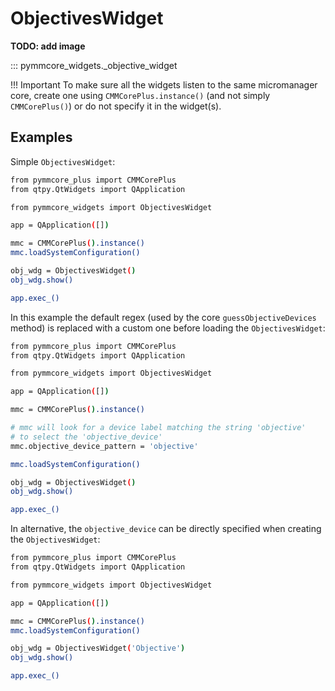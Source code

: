 # ObjectivesWidget

**TODO: add image**

::: pymmcore_widgets._objective_widget

!!! Important
    To make sure all the widgets listen to the same micromanager core, create
    one using `CMMCorePlus.instance()` (and not simply `CMMCorePlus()`)
    or do not specify it in the widget(s).

## Examples

Simple `ObjectivesWidget`:
```sh
from pymmcore_plus import CMMCorePlus
from qtpy.QtWidgets import QApplication

from pymmcore_widgets import ObjectivesWidget

app = QApplication([])

mmc = CMMCorePlus().instance()
mmc.loadSystemConfiguration()

obj_wdg = ObjectivesWidget()
obj_wdg.show()

app.exec_()
```


In this example the default regex (used by the core `guessObjectiveDevices` method)
is replaced with a custom one before loading the `ObjectivesWidget`:
```sh
from pymmcore_plus import CMMCorePlus
from qtpy.QtWidgets import QApplication

from pymmcore_widgets import ObjectivesWidget

app = QApplication([])

mmc = CMMCorePlus().instance()

# mmc will look for a device label matching the string 'objective'
# to select the 'objective_device'
mmc.objective_device_pattern = 'objective'

mmc.loadSystemConfiguration()

obj_wdg = ObjectivesWidget()
obj_wdg.show()

app.exec_()
```


In alternative, the `objective_device` can be directly specified
when creating the `ObjectivesWidget`:
```sh
from pymmcore_plus import CMMCorePlus
from qtpy.QtWidgets import QApplication

from pymmcore_widgets import ObjectivesWidget

app = QApplication([])

mmc = CMMCorePlus().instance()
mmc.loadSystemConfiguration()

obj_wdg = ObjectivesWidget('Objective')
obj_wdg.show()

app.exec_()
```
